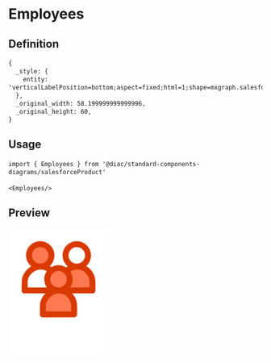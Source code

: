 # Employees

## Definition

```
{
  _style: { 
    entity: 'verticalLabelPosition=bottom;aspect=fixed;html=1;shape=mxgraph.salesforce.employees;',
  },
  _original_width: 58.199999999999996,
  _original_height: 60,
}
```

## Usage

```
import { Employees } from '@diac/standard-components-diagrams/salesforceProduct'

<Employees/>
```

## Preview

<img src="./employees.png" width="200"/>

